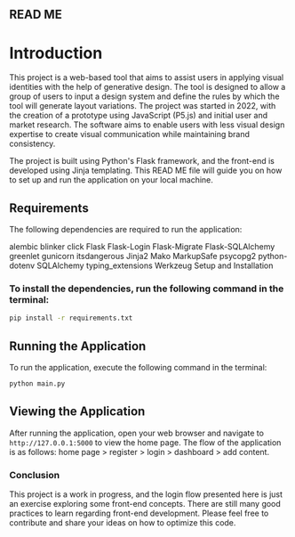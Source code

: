 ## READ ME

# Introduction

This project is a web-based tool that aims to assist users in applying visual identities with the help of generative design. The tool is designed to allow a group of users to input a design system and define the rules by which the tool will generate layout variations. The project was started in 2022, with the creation of a prototype using JavaScript (P5.js) and initial user and market research. The software aims to enable users with less visual design expertise to create visual communication while maintaining brand consistency.

The project is built using Python's Flask framework, and the front-end is developed using Jinja templating. This READ ME file will guide you on how to set up and run the application on your local machine.

## Requirements

The following dependencies are required to run the application:

alembic
blinker
click
Flask
Flask-Login
Flask-Migrate
Flask-SQLAlchemy
greenlet
gunicorn
itsdangerous
Jinja2
Mako
MarkupSafe
psycopg2
python-dotenv
SQLAlchemy
typing_extensions
Werkzeug
Setup and Installation

### To install the dependencies, run the following command in the terminal:

```bash
pip install -r requirements.txt
```

## Running the Application
To run the application, execute the following command in the terminal:

```bash
python main.py
```

## Viewing the Application

After running the application, open your web browser and navigate to `http://127.0.0.1:5000` to view the home page. The flow of the application is as follows: home page > register > login > dashboard > add content.

### Conclusion

This project is a work in progress, and the login flow presented here is just an exercise exploring some front-end concepts. There are still many good practices to learn regarding front-end development. Please feel free to contribute and share your ideas on how to optimize this code.
